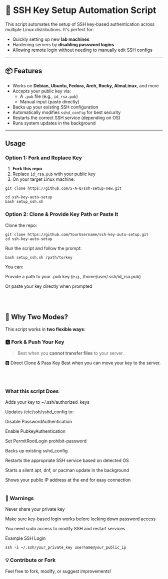 # 🚀 SSH Key Setup Automation Script

This script automates the setup of SSH key-based authentication across multiple Linux distributions. It's perfect for:

- Quickly setting up new **lab machines**
- Hardening servers by **disabling password logins**
- Allowing remote login without needing to manually edit SSH configs

---

## 📦 Features

- Works on **Debian, Ubuntu, Fedora, Arch, Rocky, AlmaLinux**, and more
- Accepts your public key via:
  - A `.pub` file (e.g., `id_rsa.pub`)
  - Manual input (paste directly)
- Backs up your existing SSH configuration
- Automatically modifies `sshd_config` for best security
- Restarts the correct SSH service (depending on OS)
- Runs system updates in the background

---

##  Usage

###  Option 1: Fork and Replace Key

1. **Fork this repo**
2. Replace `id_rsa.pub` with your public key
3. On your target Linux machine:

```
git clone https://github.com/S-A-Q/ssh-setup-new.git
```
```
cd ssh-key-auto-setup
bash setup_ssh.sh
```

### Option 2: Clone & Provide Key Path or Paste It
Clone the repo:
```
git clone https://github.com/YourUsername/ssh-key-auto-setup.git
cd ssh-key-auto-setup
```
Run the script and follow the prompt:
```
bash setup_ssh.sh /path/to/key
```
You can:

Provide a path to your .pub key (e.g., /home/user/.ssh/id_rsa.pub)

Or paste your key directly when prompted

<br><br>
## 🧠 Why Two Modes?

This script works in **two flexible ways**:

### **🅰️ Fork & Push Your Key**

> Best when you **cannot transfer files** to your server.

🅱️ Direct Clone & Pass Key
Best when you can move your key to the server.


<br><br>
### What this script Does
Adds your key to ~/.ssh/authorized_keys

Updates /etc/ssh/sshd_config to:

Disable PasswordAuthentication

Enable PubkeyAuthentication

Set PermitRootLogin prohibit-password

Backs up existing sshd_config

Restarts the appropriate SSH service based on detected OS

Starts a silent apt, dnf, or pacman update in the background

Shows your public IP address at the end for easy connection
<br><br>
### 🛑 Warnings
Never share your private key

Make sure key-based login works before locking down password access

You need sudo access to modify SSH and restart services

Example SSH Login
```
ssh -i ~/.ssh/your_private_key username@your_public_ip
```

### 💡 Contribute or Fork
Feel free to fork, modify, or suggest improvements!
